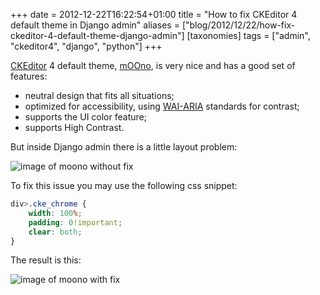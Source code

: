 +++
date = 2012-12-22T16:22:54+01:00
title = "How to fix CKEditor 4 default theme in Django admin"
aliases = ["blog/2012/12/22/how-fix-ckeditor-4-default-theme-django-admin"]
[taxonomies]
tags = ["admin", "ckeditor4", "django", "python"]
+++

[CKEditor](https://ckeditor.com/) 4 default theme, [mOOno](https://ckeditor.com/cke4/addon/moono),
is very nice and has a good set of features:

 * neutral design that fits all situations;
 * optimized for accessibility, using [WAI-ARIA](https://en.wikipedia.org/wiki/WAI-ARIA)
   standards for contrast;
 * supports the UI color feature;
 * supports High Contrast.

But inside Django admin there is a little layout problem:

![image of moono without fix](/media/blog/moono-without-fix.png)

To fix this issue you may use the following css snippet:

```css
div>.cke_chrome {
    width: 100%;
    padding: 0!important;
    clear: both;
}
```

The result is this:

![image of moono with fix](/media/blog/moono-with-fix.png)
